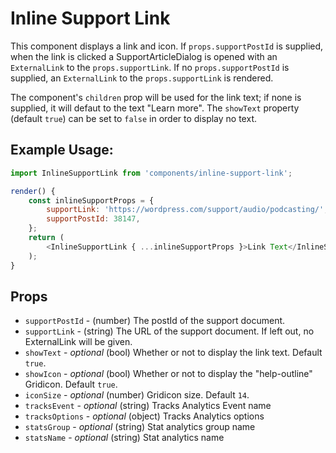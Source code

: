 Inline Support Link
===================

This component displays a link and icon. If `props.supportPostId` is supplied, when the link is clicked a SupportArticleDialog is opened with an `ExternalLink` to the `props.supportLink`. If no `props.supportPostId` is supplied, an `ExternalLink` to the `props.supportLink` is rendered.

The component's `children` prop will be used for the link text; if none is supplied, it will defaut to the text "Learn more". The `showText` property (default `true`) can be set to `false` in order to display no text.

## Example Usage:

```js
import InlineSupportLink from 'components/inline-support-link';

render() {
	const inlineSupportProps = {
		supportLink: 'https://wordpress.com/support/audio/podcasting/',
		supportPostId: 38147,
	};
	return (
		<InlineSupportLink { ...inlineSupportProps }>Link Text</InlineSupportLink>
	);
}
```

## Props

- `supportPostId` - (number) The postId of the support document.
- `supportLink` - (string) The URL of the support document. If left out, no ExternalLink will be given.
- `showText` - *optional* (bool) Whether or not to display the link text. Default `true`.
- `showIcon` - *optional* (bool) Whether or not to display the "help-outline" Gridicon. Default `true`.
- `iconSize` - *optional* (number) Gridicon size. Default `14`.
- `tracksEvent` - *optional* (string) Tracks Analytics Event name
- `tracksOptions` - *optional* (object) Tracks Analytics options
- `statsGroup` - *optional* (string) Stat analytics group name
- `statsName` - *optional* (string)  Stat analytics name
